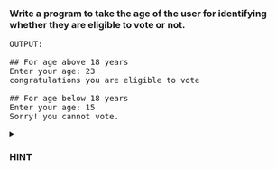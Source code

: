 ### Write a program to take the age of the user for identifying whether they are eligible to vote or not.

<pre>
OUTPUT:

## For age above 18 years
Enter your age: 23
congratulations you are eligible to vote

## For age below 18 years
Enter your age: 15
Sorry! you cannot vote.
</pre>

<details>
  <summary><h3>HINT</h3></summary>
Use `if` and `else` statements
</details>
